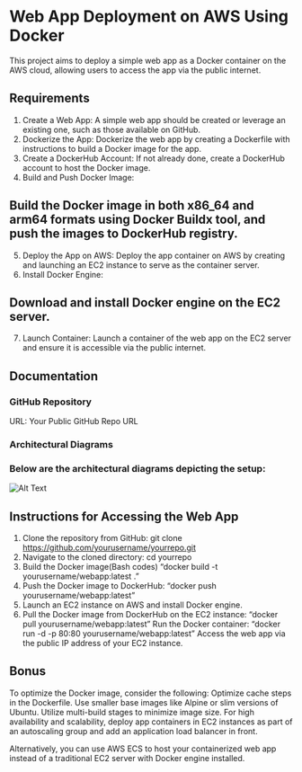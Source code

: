 # Web App Deployment on AWS Using Docker
This project aims to deploy a simple web app as a Docker container on the AWS cloud, allowing users to access the app via the public internet.
## Requirements
1.	Create a Web App: A simple web app should be created or leverage an existing one, such as those available on GitHub.
2.	Dockerize the App:
 Dockerize the web app by creating a Dockerfile with instructions to build a Docker image for the app.
3.	Create a DockerHub Account: 
If not already done, create a DockerHub account to host the Docker image.
4.	Build and Push Docker Image: 
## Build the Docker image in both x86_64 and arm64 formats using Docker Buildx tool, and push the images to DockerHub registry.
5.	Deploy the App on AWS: 
Deploy the app container on AWS by creating and launching an EC2 instance to serve as the container server.
6.	Install Docker Engine: 
## Download and install Docker engine on the EC2 server.
7.	Launch Container:
 Launch a container of the web app on the EC2 server and ensure it is accessible via the public internet.
## Documentation
### GitHub Repository
URL: Your Public GitHub Repo URL
### Architectural Diagrams
### Below are the architectural diagrams depicting the setup:
![Alt Text](image_url)

 
 ## Instructions for Accessing the Web App
1.	Clone the repository from GitHub: git clone https://github.com/yourusername/yourrepo.git
2.	Navigate to the cloned directory: cd yourrepo
3.	Build the Docker image(Bash codes)
“docker build -t yourusername/webapp:latest .”
4.	Push the Docker image to DockerHub:
“docker push yourusername/webapp:latest”
5.	Launch an EC2 instance on AWS and install Docker engine.
6.	Pull the Docker image from DockerHub on the EC2 instance:
“docker pull yourusername/webapp:latest”
Run the Docker container:
“docker run -d -p 80:80 yourusername/webapp:latest”
Access the web app via the public IP address of your EC2 instance.
## Bonus
To optimize the Docker image, consider the following:
Optimize cache steps in the Dockerfile.
Use smaller base images like Alpine or slim versions of Ubuntu.
Utilize multi-build stages to minimize image size.
For high availability and scalability, deploy app containers in EC2 instances as part of an autoscaling group and add an application load balancer in front.

Alternatively, you can use AWS ECS to host your containerized web app instead of a traditional EC2 server with Docker engine installed.
 	
         
